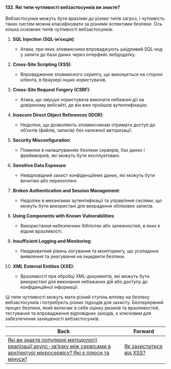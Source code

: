 #### 132. Які типи чутливості вебзастосунків ви знаєте?

Вебзастосунки можуть бути вразливі до різних типів загроз, і чутливість таких систем можна класифікувати за різними аспектами безпеки. Ось кілька основних типів чутливості вебзастосунків:

1. **SQL Injection (SQL-ін’єкція)**:
   - Атаки, при яких зловмисники впроваджують шкідливий SQL-код у запити до бази даних через інтерфейс вебдодатку.

2. **Cross-Site Scripting (XSS)**:
   - Впровадження зловмисного скрипту, що виконується на стороні клієнта, в браузері інших користувачів.

3. **Cross-Site Request Forgery (CSRF)**:
   - Атака, що змушує користувача виконати небажані дії на довіреному вебсайті, де він вже пройшов аутентифікацію.

4. **Insecure Direct Object References (IDOR)**:
   - Недоліки, що дозволяють зловмисникам отримати доступ до об’єктів (файлів, записів) без належної авторизації.

5. **Security Misconfiguration**:
   - Помилки в налаштуваннях безпеки серверів, баз даних і фреймворків, які можуть бути експлуатовані.

6. **Sensitive Data Exposure**:
   - Невідповідний захист конфіденційних даних, які можуть бути вичитані або перехоплені.

7. **Broken Authentication and Session Management**:
   - Недоліки в механізмах аутентифікації та управління сесіями, що можуть бути використані для викрадення облікових записів.

8. **Using Components with Known Vulnerabilities**:
   - Використання небезпечних бібліотек або залежностей, в яких є відомі вразливості.

9. **Insufficient Logging and Monitoring**:
   - Неадекватний рівень логування та моніторингу, що ускладнює виявлення та реагування на інциденти безпеки.

10. **XML External Entities (XXE)**:
    - Вразливості при обробці XML-документів, які можуть бути використані для виконання небажаних дій або доступу до конфіденційної інформації.

Ці типи чутливості можуть мати різний ступінь впливу на безпеку вебзастосунків і потребують різних підходів для захисту. Безперервний процес безпеки, який включає в себе оцінку ризиків та вразливостей, тестування та впровадження відповідних заходів, є ключовим для забезпечення захищеності вебзастосунків.

| Back | Forward |
|---|---|
| [Які ви знаєте популярні методології реалізації async-зв’язку між сервісами в архітектурі мікросервісу? Які є плюси та мінуси?](/ua/middle/system-design/what-are-some-popular-methodologies-for-implementing-asynchronous-connections-between-services-in-a-microservices-architecture-and-what-are-their-pros-and-cons.md)  | [Як захиститися від XSS?](/ua/middle/security/how-to-protect-against-xss.md) |